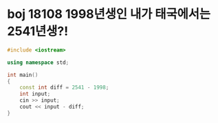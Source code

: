 # boj 18108 1998년생인 내가 태국에서는 2541년생?!

```c++
#include <iostream>

using namespace std;

int main()
{
    const int diff = 2541 - 1998;
    int input;
    cin >> input;
    cout << input - diff;
}
```

